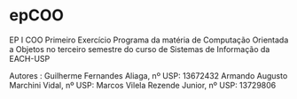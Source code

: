 # epCOO
EP I COO
Primeiro Exercício Programa da matéria de Computação Orientada a Objetos no terceiro semestre do curso de Sistemas de Informação da EACH-USP

Autores : 
Guilherme Fernandes Aliaga, nº USP: 13672432
Armando Augusto Marchini Vidal, nº USP:
Marcos Vilela Rezende Junior, nº USP: 13729806
